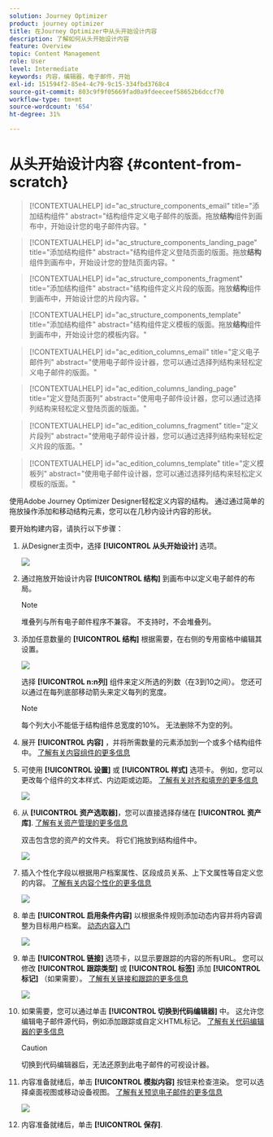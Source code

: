 ```yaml
---
solution: Journey Optimizer
product: journey optimizer
title: 在Journey Optimizer中从头开始设计内容
description: 了解如何从头开始设计内容
feature: Overview
topic: Content Management
role: User
level: Intermediate
keywords: 内容，编辑器，电子邮件，开始
exl-id: 151594f2-85e4-4c79-9c15-334fbd3768c4
source-git-commit: 803c9f9f05669fad0a9fdeeceef58652b6dccf70
workflow-type: tm+mt
source-wordcount: '654'
ht-degree: 31%

---
```


# 从头开始设计内容 {#content-from-scratch}

>[!CONTEXTUALHELP]
>id="ac_structure_components_email"
>title="添加结构组件"
>abstract="结构组件定义电子邮件的版面。拖放&#x200B;**结构**&#x200B;组件到画布中，开始设计您的电子邮件内容。"

>[!CONTEXTUALHELP]
>id="ac_structure_components_landing_page"
>title="添加结构组件"
>abstract="结构组件定义登陆页面的版面。拖放&#x200B;**结构**&#x200B;组件到画布中，开始设计您的登陆页面内容。"

>[!CONTEXTUALHELP]
>id="ac_structure_components_fragment"
>title="添加结构组件"
>abstract="结构组件定义片段的版面。拖放&#x200B;**结构**&#x200B;组件到画布中，开始设计您的片段内容。"

>[!CONTEXTUALHELP]
>id="ac_structure_components_template"
>title="添加结构组件"
>abstract="结构组件定义模板的版面。拖放&#x200B;**结构**&#x200B;组件到画布中，开始设计您的模板内容。"


>[!CONTEXTUALHELP]
>id="ac_edition_columns_email"
>title="定义电子邮件列"
>abstract="使用电子邮件设计器，您可以通过选择列结构来轻松定义电子邮件的版面。"

>[!CONTEXTUALHELP]
>id="ac_edition_columns_landing_page"
>title="定义登陆页面列"
>abstract="使用电子邮件设计器，您可以通过选择列结构来轻松定义登陆页面的版面。"

>[!CONTEXTUALHELP]
>id="ac_edition_columns_fragment"
>title="定义片段列"
>abstract="使用电子邮件设计器，您可以通过选择列结构来轻松定义片段的版面。"

>[!CONTEXTUALHELP]
>id="ac_edition_columns_template"
>title="定义模板列"
>abstract="使用电子邮件设计器，您可以通过选择列结构来轻松定义模板的版面。"


使用Adobe Journey Optimizer Designer轻松定义内容的结构。 通过通过简单的拖放操作添加和移动结构元素，您可以在几秒内设计内容的形状。

要开始构建内容，请执行以下步骤：

1. 从Designer主页中，选择 **[!UICONTROL 从头开始设计]** 选项。

   ![](assets/email_designer.png)

1. 通过拖放开始设计内容 **[!UICONTROL 结构]** 到画布中以定义电子邮件的布局。

   >[!NOTE]
   >
   >堆叠列与所有电子邮件程序不兼容。 不支持时，不会堆叠列。

   <!--Once placed in the email, you cannot move nor remove your components unless there is already a content component or a fragment placed inside. This is not true in AJO - TBC?-->

1. 添加任意数量的 **[!UICONTROL 结构]** 根据需要，在右侧的专用窗格中编辑其设置。

   ![](assets/email_designer_structure_components.png)

   选择 **[!UICONTROL n:n列]** 组件来定义所选的列数（在3到10之间）。 您还可以通过在每列底部移动箭头来定义每列的宽度。

   >[!NOTE]
   >
   >每个列大小不能低于结构组件总宽度的10%。 无法删除不为空的列。

1. 展开 **[!UICONTROL 内容]** ，并将所需数量的元素添加到一个或多个结构组件中。 [了解有关内容组件的更多信息](content-components.md)

1. 可使用 **[!UICONTROL 设置]** 或 **[!UICONTROL 样式]** 选项卡。 例如，您可以更改每个组件的文本样式、内边距或边距。 [了解有关对齐和填充的更多信息](alignment-and-padding.md)

   ![](assets/email_designer_structure_component.png)

1. 从 **[!UICONTROL 资产选取器]**，您可以直接选择存储在 **[!UICONTROL 资产库]**. [了解有关资产管理的更多信息](assets-essentials.md)

   双击包含您的资产的文件夹。 将它们拖放到结构组件中。

   ![](assets/email_designer_asset_picker.png)

1. 插入个性化字段以根据用户档案属性、区段成员关系、上下文属性等自定义您的内容。 [了解有关内容个性化的更多信息](../personalization/personalize.md)

   ![](assets/email_designer_personalization.png)

1. 单击 **[!UICONTROL 启用条件内容]** 以根据条件规则添加动态内容并将内容调整为目标用户档案。 [动态内容入门](../personalization/get-started-dynamic-content.md)

   ![](assets/email_designer_dynamic-content.png)

1. 单击 **[!UICONTROL 链接]** 选项卡，以显示要跟踪的内容的所有URL。 您可以修改 **[!UICONTROL 跟踪类型]** 或 **[!UICONTROL 标签]** 添加 **[!UICONTROL 标记]** （如果需要）。 [了解有关链接和跟踪的更多信息](message-tracking.md)

   ![](assets/email_designer_links.png)

1. 如果需要，您可以通过单击 **[!UICONTROL 切换到代码编辑器]** 中。 这允许您编辑电子邮件源代码，例如添加跟踪或自定义HTML标记。 [了解有关代码编辑器的更多信息](code-content.md)

   >[!CAUTION]
   >
   >切换到代码编辑器后，无法还原到此电子邮件的可视设计器。

1. 内容准备就绪后，单击 **[!UICONTROL 模拟内容]** 按钮来检查渲染。 您可以选择桌面视图或移动设备视图。 [了解有关预览电子邮件的更多信息](preview.md)

   ![](assets/email_designer_simulate_content.png)

1. 内容准备就绪后，单击 **[!UICONTROL 保存]**.


